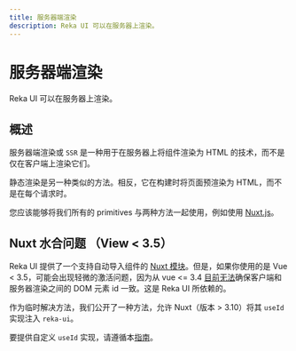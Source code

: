 ```yaml
---
title: 服务器端渲染
description: Reka UI 可以在服务器上渲染。
---
```


# 服务器端渲染

<Description>
Reka UI 可以在服务器上渲染。
</Description>

## 概述

服务器端渲染或 `SSR` 是一种用于在服务器上将组件渲染为 HTML 的技术，而不是仅在客户端上渲染它们。

静态渲染是另一种类似的方法。相反，它在构建时将页面预渲染为 HTML，而不是在每个请求时。

您应该能够将我们所有的 primitives 与两种方法一起使用，例如使用 [Nuxt.js](https://nuxt.com/)。

## Nuxt 水合问题 （View < 3.5）

Reka UI 提供了一个支持自动导入组件的 [Nuxt 模块](/zh/docs/overview/installation.html#nuxt-modules)。但是，如果你使用的是 Vue < 3.5，可能会出现轻微的激活问题，因为从 vue <= 3.4 [目前无法](https://github.com/vuejs/rfcs/discussions/557)确保客户端和服务器渲染之间的 DOM 元素 id 一致。这是 Reka UI 所依赖的。

作为临时解决方法，我们公开了一种方法，允许 Nuxt（版本 > 3.10）将其 `useId` 实现注入 `reka-ui`。

要提供自定义 `useId` 实现，请遵循本[指南](/zh/docs/utilities/config-provider.html#hydration-issue-vue-3-5)。
